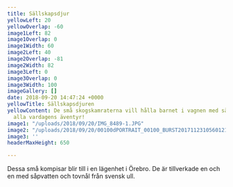 ```yaml
---
title: Sällskapsdjur
yellowLeft: 20
yellowOverlap: -60
image1Left: 82
image1Overlap: 0
image1Width: 60
image2Left: 40
image2Overlap: -81
image2Width: 82
image3Left: 0
image3Overlap: 0
image3Width: 100
imageGallery: []
date: 2018-09-20 14:47:24 +0000
yellowTitle: Sällskapsdjuren
yellowContent: De små skogskamraterna vill hålla barnet i vagnen med sällskap under
  alla vardagens äventyr!
image1: "/uploads/2018/09/20/IMG_8489-1.JPG"
image2: "/uploads/2018/09/20/00100dPORTRAIT_00100_BURST20171123105601219_COVER copy.jpg"
image3: ''
headerMaxHeight: 650

---
```

Dessa små kompisar blir till i en lägenhet i Örebro. De är tillverkade en och en med såpvatten och tovnål från svensk ull.
